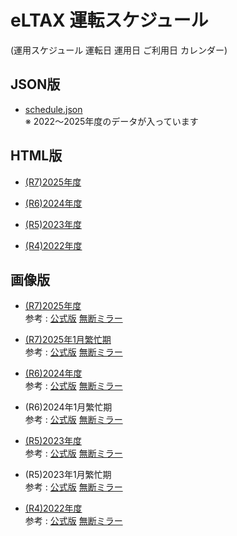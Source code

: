 # eLTAX 運転スケジュール

(運用スケジュール 運転日 運用日 ご利用日 カレンダー)

## JSON版

* [schedule.json](schedule.json)\
※ 2022～2025年度のデータが入っています

## HTML版

* [(R7)2025年度](20250401-20260331.html)

* [(R6)2024年度](20240401-20250331.html)

* [(R5)2023年度](20230401-20240331.html)

* [(R4)2022年度](20220401-20230331.html)

## 画像版

* [(R7)2025年度](20250401-20260331.png)\
参考 : [公式版](https://www.eltax.lta.go.jp/news/12443) [無断ミラー](20250401-20260331_official.jpg)

* [(R7)2025年1月繁忙期](20250101-20250131.png)\
参考 : [公式版](https://www.eltax.lta.go.jp/news/11997) [無断ミラー](20250101-20250131_official.png)

* [(R6)2024年度](20240401-20250331_old.png)\
参考 : [公式版](https://www.eltax.lta.go.jp/news/10131) [無断ミラー](20240401-20250331_official.jpg)

* (R6)2024年1月繁忙期\
参考 : [公式版](https://www.eltax.lta.go.jp/news/09744) [無断ミラー](20240101-20240131_official.png)

* [(R5)2023年度](20230401-20240331.png)\
参考 : [公式版](https://www.eltax.lta.go.jp/news/07638) [無断ミラー](20230401-20240331_official.jpg)

* (R5)2023年1月繁忙期\
参考 : [公式版](https://www.eltax.lta.go.jp/news/07019) [無断ミラー](20230101-20230131_official.png)

* [(R4)2022年度](20220401-20230331.png)\
参考 : [公式版](https://www.eltax.lta.go.jp/news/06382) [無断ミラー](20220401-20230331_official.jpg)
